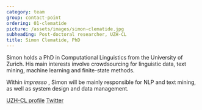 ```yaml
---
category: team
group: contact-point
ordering: 01-clematide
picture: /assets/images/simon-clematide.jpg
subheading: Post-doctoral researcher, UZH-CL
title: Simon Clematide, PhD
---
```


Simon holds a PhD in Computational Linguistics from the University of Zurich. His main interests involve crowdsourcing for linguistic data, text mining, machine learning and finite-state methods.

Within *impresso* , Simon will be mainly responsible for NLP and text mining, as well as system design and data management.

[UZH-CL profile](http://www.cl.uzh.ch/de/people/team/compling/siclemat.html) [Twitter](https://twitter.com/search?q=Simon%20Clematide&src=typd&lang=en)
